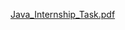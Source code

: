 [Java_Internship_Task.pdf](https://github.com/agnepuisiene/00-java-developer-task/files/8195877/Java_Internship_Task.pdf)
